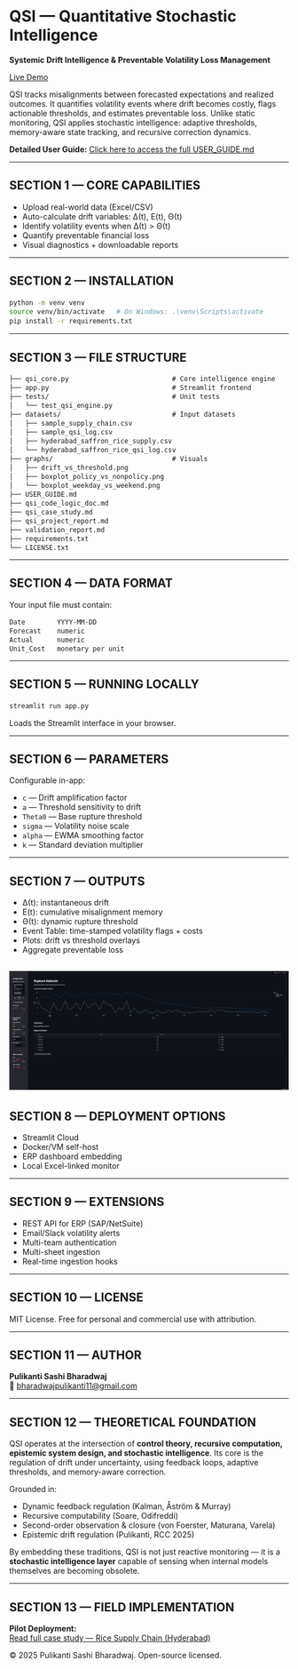 # QSI — Quantitative Stochastic Intelligence
**Systemic Drift Intelligence & Preventable Volatility Loss Management**

[Live Demo](https://rupture-detector-vxcv8twev4y3vcuqzjprnw.streamlit.app/)  

QSI tracks misalignments between forecasted expectations and realized outcomes. It quantifies volatility events where drift becomes costly, flags actionable thresholds, and estimates preventable loss. Unlike static monitoring, QSI applies stochastic intelligence: adaptive thresholds, memory-aware state tracking, and recursive correction dynamics.

**Detailed User Guide:** [Click here to access the full USER_GUIDE.md](./USER_GUIDE.md)

---

## SECTION 1 — CORE CAPABILITIES
- Upload real-world data (Excel/CSV)  
- Auto-calculate drift variables: Δ(t), E(t), Θ(t)  
- Identify volatility events when Δ(t) > Θ(t)  
- Quantify preventable financial loss  
- Visual diagnostics + downloadable reports  

---

## SECTION 2 — INSTALLATION
```bash
python -m venv venv
source venv/bin/activate   # On Windows: .\venv\Scripts\activate
pip install -r requirements.txt
```

---

## SECTION 3 — FILE STRUCTURE
```
├── qsi_core.py                          # Core intelligence engine
├── app.py                               # Streamlit frontend
├── tests/                               # Unit tests
│   └── test_qsi_engine.py
├── datasets/                            # Input datasets
│   ├── sample_supply_chain.csv
│   ├── sample_qsi_log.csv
│   ├── hyderabad_saffron_rice_supply.csv
│   └── hyderabad_saffron_rice_qsi_log.csv
├── graphs/                              # Visuals
│   ├── drift_vs_threshold.png
│   ├── boxplot_policy_vs_nonpolicy.png
│   └── boxplot_weekday_vs_weekend.png
├── USER_GUIDE.md
├── qsi_code_logic_doc.md
├── qsi_case_study.md
├── qsi_project_report.md
├── validation_report.md
├── requirements.txt
└── LICENSE.txt
```

---

## SECTION 4 — DATA FORMAT
Your input file must contain:

```
Date        YYYY-MM-DD  
Forecast    numeric  
Actual      numeric  
Unit_Cost   monetary per unit  
```

---

## SECTION 5 — RUNNING LOCALLY
```bash
streamlit run app.py
```
Loads the Streamlit interface in your browser.

---

## SECTION 6 — PARAMETERS
Configurable in-app:
- `c` — Drift amplification factor  
- `a` — Threshold sensitivity to drift  
- `Theta0` — Base rupture threshold  
- `sigma` — Volatility noise scale  
- `alpha` — EWMA smoothing factor  
- `k` — Standard deviation multiplier  

---

## SECTION 7 — OUTPUTS
- Δ(t): instantaneous drift  
- E(t): cumulative misalignment memory  
- Θ(t): dynamic rupture threshold  
- Event Table: time-stamped volatility flags + costs  
- Plots: drift vs threshold overlays  
- Aggregate preventable loss  

![Drift Visualization](graphs/rup_sup_plot.png)
---

## SECTION 8 — DEPLOYMENT OPTIONS
- Streamlit Cloud  
- Docker/VM self-host  
- ERP dashboard embedding  
- Local Excel-linked monitor  

---

## SECTION 9 — EXTENSIONS
- REST API for ERP (SAP/NetSuite)  
- Email/Slack volatility alerts  
- Multi-team authentication  
- Multi-sheet ingestion  
- Real-time ingestion hooks  

---

## SECTION 10 — LICENSE
MIT License. Free for personal and commercial use with attribution.

---

## SECTION 11 — AUTHOR
**Pulikanti Sashi Bharadwaj**  
📧 bharadwajpulikanti11@gmail.com  

---

## SECTION 12 — THEORETICAL FOUNDATION
QSI operates at the intersection of **control theory, recursive computation, epistemic system design, and stochastic intelligence**. Its core is the regulation of drift under uncertainty, using feedback loops, adaptive thresholds, and memory-aware correction.  

Grounded in:  
- Dynamic feedback regulation (Kalman, Åström & Murray)  
- Recursive computability (Soare, Odifreddi)  
- Second-order observation & closure (von Foerster, Maturana, Varela)  
- Epistemic drift regulation (Pulikanti, RCC 2025)  

By embedding these traditions, QSI is not just reactive monitoring — it is a **stochastic intelligence layer** capable of sensing when internal models themselves are becoming obsolete.  

---

## SECTION 13 — FIELD IMPLEMENTATION
**Pilot Deployment:**  
[Read full case study — Rice Supply Chain (Hyderabad)](qsi_project_report.md)  

© 2025 Pulikanti Sashi Bharadwaj. Open-source licensed.  

